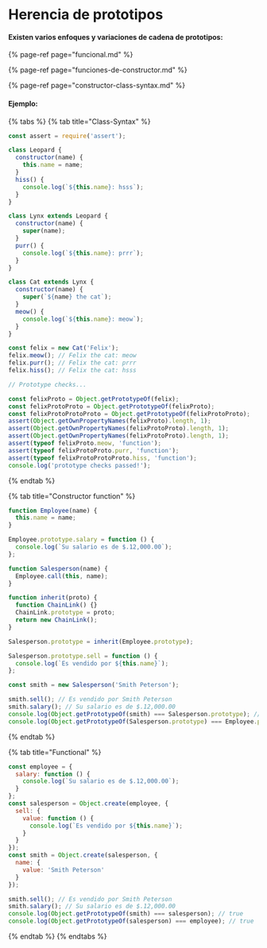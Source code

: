 # Herencia de prototipos

#### Existen varios enfoques y variaciones de cadena de prototipos:

{% page-ref page="funcional.md" %}

{% page-ref page="funciones-de-constructor.md" %}

{% page-ref page="constructor-class-syntax.md" %}

#### Ejemplo:

{% tabs %}
{% tab title="Class-Syntax" %}
```javascript
const assert = require('assert');

class Leopard {
  constructor(name) {
    this.name = name;
  }
  hiss() {
    console.log(`${this.name}: hsss`);
  }
}

class Lynx extends Leopard {
  constructor(name) {
    super(name);
  }
  purr() {
    console.log(`${this.name}: prrr`);
  }
}

class Cat extends Lynx {
  constructor(name) {
    super(`${name} the cat`);
  }
  meow() {
    console.log(`${this.name}: meow`);
  }
}

const felix = new Cat('Felix');
felix.meow(); // Felix the cat: meow
felix.purr(); // Felix the cat: prrr
felix.hiss(); // Felix the cat: hsss

// Prototype checks...

const felixProto = Object.getPrototypeOf(felix);
const felixProtoProto = Object.getPrototypeOf(felixProto);
const felixProtoProtoProto = Object.getPrototypeOf(felixProtoProto);
assert(Object.getOwnPropertyNames(felixProto).length, 1);
assert(Object.getOwnPropertyNames(felixProtoProto).length, 1);
assert(Object.getOwnPropertyNames(felixProtoProto).length, 1);
assert(typeof felixProto.meow, 'function');
assert(typeof felixProtoProto.purr, 'function');
assert(typeof felixProtoProtoProto.hiss, 'function');
console.log('prototype checks passed!');

```
{% endtab %}

{% tab title="Constructor function" %}
```javascript
function Employee(name) {
  this.name = name;
}

Employee.prototype.salary = function () {
  console.log(`Su salario es de $.12,000.00`);
};

function Salesperson(name) {
  Employee.call(this, name);
}

function inherit(proto) {
  function ChainLink() {}
  ChainLink.prototype = proto;
  return new ChainLink();
}

Salesperson.prototype = inherit(Employee.prototype);

Salesperson.prototype.sell = function () {
  console.log(`Es vendido por ${this.name}`);
};

const smith = new Salesperson('Smith Peterson');

smith.sell(); // Es vendido por Smith Peterson
smith.salary(); // Su salario es de $.12,000.00
console.log(Object.getPrototypeOf(smith) === Salesperson.prototype); // true
console.log(Object.getPrototypeOf(Salesperson.prototype) === Employee.prototype); // true
```
{% endtab %}

{% tab title="Functional" %}
```javascript
const employee = {
  salary: function () {
    console.log(`Su salario es de $.12,000.00`);
  }
};
const salesperson = Object.create(employee, {
  sell: {
    value: function () {
      console.log(`Es vendido por ${this.name}`);
    }
  }
});
const smith = Object.create(salesperson, {
  name: {
    value: 'Smith Peterson'
  }
});

smith.sell(); // Es vendido por Smith Peterson
smith.salary(); // Su salario es de $.12,000.00
console.log(Object.getPrototypeOf(smith) === salesperson); // true
console.log(Object.getPrototypeOf(salesperson) === employee); // true
```
{% endtab %}
{% endtabs %}




